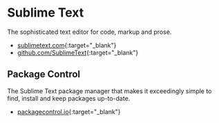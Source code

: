 # Sublime Text

The sophisticated text editor for code, markup and prose.

- [sublimetext.com](https://www.sublimetext.com/){:target="_blank"}
- [github.com/SublimeText](https://github.com/SublimeText){:target="_blank"}

## Package Control

The Sublime Text package manager that makes it exceedingly simple to find, install and keep packages up-to-date.

- [packagecontrol.io](https://packagecontrol.io/){:target="_blank"}
